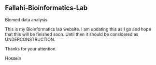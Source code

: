 ## Fallahi-Bioinformatics-Lab
Biomed data analysis

This is my Bioinformatics lab website.
I am updating this as I go and hope that this will be finished soon. 
Until then it should be considered as UNDERCONSTRUCTION.

Thanks for your attention.

Hossein
